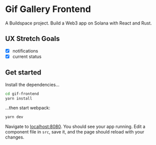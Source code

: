 # Gif Gallery Frontend

A Buildspace project. Build a Web3 app on Solana with React and Rust.

## UX Stretch Goals

- [x] notifications
- [x] current status

## Get started

Install the dependencies...

```bash
cd gif-frontend
yarn install
```

...then start webpack:

```bash
yarn dev
```

Navigate to [localhost:8080](http://localhost:8080). You should see your app running. Edit a component file in `src`, save it, and the page should reload with your changes.
